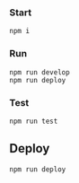 ### Start

```
npm i
```

### Run

```
npm run develop
npm run deploy
```

### Test

```
npm run test
```

## Deploy

```
npm run deploy
```
